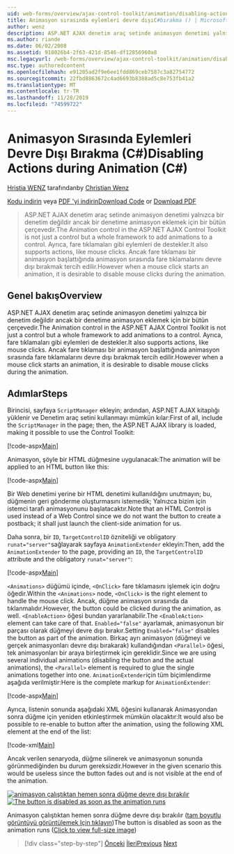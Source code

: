 ```yaml
---
uid: web-forms/overview/ajax-control-toolkit/animation/disabling-actions-during-animation-cs
title: Animasyon sırasında eylemleri devre dışıC#bırakma () | Microsoft Docs
author: wenz
description: ASP.NET AJAX denetim araç setinde animasyon denetimi yalnızca bir denetim değildir ancak bir denetime animasyon eklemek için bir bütün çerçevedir. Ayrıca eylemi destekler...
ms.author: riande
ms.date: 06/02/2008
ms.assetid: 918026b4-2f63-421d-8546-df12856960a8
msc.legacyurl: /web-forms/overview/ajax-control-toolkit/animation/disabling-actions-during-animation-cs
msc.type: authoredcontent
ms.openlocfilehash: e91205ad2f9e6ee1fdd869ceb7587c3a82754772
ms.sourcegitcommit: 22fbd8863672c4ad6693b8388ad5c8e753fb41a2
ms.translationtype: MT
ms.contentlocale: tr-TR
ms.lasthandoff: 11/28/2019
ms.locfileid: "74599722"
---
```

# <a name="disabling-actions-during-animation-c"></a><span data-ttu-id="5928b-104">Animasyon Sırasında Eylemleri Devre Dışı Bırakma (C#)</span><span class="sxs-lookup"><span data-stu-id="5928b-104">Disabling Actions during Animation (C#)</span></span>

<span data-ttu-id="5928b-105">[Hristia WENZ](https://github.com/wenz) tarafından</span><span class="sxs-lookup"><span data-stu-id="5928b-105">by [Christian Wenz](https://github.com/wenz)</span></span>

<span data-ttu-id="5928b-106">[Kodu indirin](https://download.microsoft.com/download/f/9/a/f9a26acd-8df4-4484-8a18-199e4598f411/Animation7.cs.zip) veya [PDF 'yi indirin](https://download.microsoft.com/download/6/7/1/6718d452-ff89-4d3f-a90e-c74ec2d636a3/animation7CS.pdf)</span><span class="sxs-lookup"><span data-stu-id="5928b-106">[Download Code](https://download.microsoft.com/download/f/9/a/f9a26acd-8df4-4484-8a18-199e4598f411/Animation7.cs.zip) or [Download PDF](https://download.microsoft.com/download/6/7/1/6718d452-ff89-4d3f-a90e-c74ec2d636a3/animation7CS.pdf)</span></span>

> <span data-ttu-id="5928b-107">ASP.NET AJAX denetim araç setinde animasyon denetimi yalnızca bir denetim değildir ancak bir denetime animasyon eklemek için bir bütün çerçevedir.</span><span class="sxs-lookup"><span data-stu-id="5928b-107">The Animation control in the ASP.NET AJAX Control Toolkit is not just a control but a whole framework to add animations to a control.</span></span> <span data-ttu-id="5928b-108">Ayrıca, fare tıklamaları gibi eylemleri de destekler.</span><span class="sxs-lookup"><span data-stu-id="5928b-108">It also supports actions, like mouse clicks.</span></span> <span data-ttu-id="5928b-109">Ancak fare tıklaması bir animasyon başlattığında animasyon sırasında fare tıklamalarını devre dışı bırakmak tercih edilir.</span><span class="sxs-lookup"><span data-stu-id="5928b-109">However when a mouse click starts an animation, it is desirable to disable mouse clicks during the animation.</span></span>

## <a name="overview"></a><span data-ttu-id="5928b-110">Genel bakış</span><span class="sxs-lookup"><span data-stu-id="5928b-110">Overview</span></span>

<span data-ttu-id="5928b-111">ASP.NET AJAX denetim araç setinde animasyon denetimi yalnızca bir denetim değildir ancak bir denetime animasyon eklemek için bir bütün çerçevedir.</span><span class="sxs-lookup"><span data-stu-id="5928b-111">The Animation control in the ASP.NET AJAX Control Toolkit is not just a control but a whole framework to add animations to a control.</span></span> <span data-ttu-id="5928b-112">Ayrıca, fare tıklamaları gibi eylemleri de destekler.</span><span class="sxs-lookup"><span data-stu-id="5928b-112">It also supports actions, like mouse clicks.</span></span> <span data-ttu-id="5928b-113">Ancak fare tıklaması bir animasyon başlattığında animasyon sırasında fare tıklamalarını devre dışı bırakmak tercih edilir.</span><span class="sxs-lookup"><span data-stu-id="5928b-113">However when a mouse click starts an animation, it is desirable to disable mouse clicks during the animation.</span></span>

## <a name="steps"></a><span data-ttu-id="5928b-114">Adımlar</span><span class="sxs-lookup"><span data-stu-id="5928b-114">Steps</span></span>

<span data-ttu-id="5928b-115">Birincisi, sayfaya `ScriptManager` ekleyin; ardından, ASP.NET AJAX kitaplığı yüklenir ve Denetim araç setini kullanmayı mümkün kılar:</span><span class="sxs-lookup"><span data-stu-id="5928b-115">First of all, include the `ScriptManager` in the page; then, the ASP.NET AJAX library is loaded, making it possible to use the Control Toolkit:</span></span>

[!code-aspx[Main](disabling-actions-during-animation-cs/samples/sample1.aspx)]

<span data-ttu-id="5928b-116">Animasyon, şöyle bir HTML düğmesine uygulanacak:</span><span class="sxs-lookup"><span data-stu-id="5928b-116">The animation will be applied to an HTML button like this:</span></span>

[!code-aspx[Main](disabling-actions-during-animation-cs/samples/sample2.aspx)]

<span data-ttu-id="5928b-117">Bir Web denetimi yerine bir HTML denetimi kullanıldığını unutmayın; bu, düğmenin geri gönderme oluşturmasını istemedik; Yalnızca bizim için istemci tarafı animasyonunu başlatacaktır.</span><span class="sxs-lookup"><span data-stu-id="5928b-117">Note that an HTML Control is used instead of a Web Control since we do not want the button to create a postback; it shall just launch the client-side animation for us.</span></span>

<span data-ttu-id="5928b-118">Daha sonra, bir `ID`, `TargetControlID` özniteliği ve obligatory `runat="server"`sağlayarak sayfaya `AnimationExtender` ekleyin:</span><span class="sxs-lookup"><span data-stu-id="5928b-118">Then, add the `AnimationExtender` to the page, providing an `ID`, the `TargetControlID` attribute and the obligatory `runat="server"`:</span></span>

[!code-aspx[Main](disabling-actions-during-animation-cs/samples/sample3.aspx)]

<span data-ttu-id="5928b-119">`<Animations>` düğümü içinde, `<OnClick>` fare tıklamasını işlemek için doğru öğedir.</span><span class="sxs-lookup"><span data-stu-id="5928b-119">Within the `<Animations>` node, `<OnClick>` is the right element to handle the mouse click.</span></span> <span data-ttu-id="5928b-120">Ancak, düğme animasyon sırasında da tıklanmalıdır.</span><span class="sxs-lookup"><span data-stu-id="5928b-120">However, the button could be clicked during the animation, as well.</span></span> <span data-ttu-id="5928b-121">`<EnableAction>` öğesi bundan yararlanabilir.</span><span class="sxs-lookup"><span data-stu-id="5928b-121">The `<EnableAction>` element can take care of that.</span></span> <span data-ttu-id="5928b-122">`Enabled="false"` ayarlamak, animasyonun bir parçası olarak düğmeyi devre dışı bırakır.</span><span class="sxs-lookup"><span data-stu-id="5928b-122">Setting `Enabled="false"` disables the button as part of the animation.</span></span> <span data-ttu-id="5928b-123">Birkaç ayrı animasyon (düğmeyi ve gerçek animasyonları devre dışı bırakarak) kullandığından `<Parallel>` öğesi, tek animasyonları bir araya birleştirmek için gereklidir.</span><span class="sxs-lookup"><span data-stu-id="5928b-123">Since we are using several individual animations (disabling the button and the actual animations), the `<Parallel>` element is required to glue the single animations together into one.</span></span> <span data-ttu-id="5928b-124">`AnimationExtender`için tüm biçimlendirme aşağıda verilmiştir:</span><span class="sxs-lookup"><span data-stu-id="5928b-124">Here is the complete markup for `AnimationExtender`:</span></span>

[!code-aspx[Main](disabling-actions-during-animation-cs/samples/sample4.aspx)]

<span data-ttu-id="5928b-125">Ayrıca, listenin sonunda aşağıdaki XML öğesini kullanarak Animasyondan sonra düğme için yeniden etkinleştirmek mümkün olacaktır:</span><span class="sxs-lookup"><span data-stu-id="5928b-125">It would also be possible to re-enable to button after the animation, using the following XML element at the end of the list:</span></span>

[!code-xml[Main](disabling-actions-during-animation-cs/samples/sample5.xml)]

<span data-ttu-id="5928b-126">Ancak verilen senaryoda, düğme silinerek ve animasyonun sonunda görünmediğinden bu durum gereksizdir.</span><span class="sxs-lookup"><span data-stu-id="5928b-126">However in the given scenario this would be useless since the button fades out and is not visible at the end of the animation.</span></span>

<span data-ttu-id="5928b-127">[![animasyon çalıştıktan hemen sonra düğme devre dışı bırakılır](disabling-actions-during-animation-cs/_static/image2.png)](disabling-actions-during-animation-cs/_static/image1.png)</span><span class="sxs-lookup"><span data-stu-id="5928b-127">[![The button is disabled as soon as the animation runs](disabling-actions-during-animation-cs/_static/image2.png)](disabling-actions-during-animation-cs/_static/image1.png)</span></span>

<span data-ttu-id="5928b-128">Animasyon çalıştıktan hemen sonra düğme devre dışı bırakılır ([tam boyutlu görüntüyü görüntülemek Için tıklayın](disabling-actions-during-animation-cs/_static/image3.png))</span><span class="sxs-lookup"><span data-stu-id="5928b-128">The button is disabled as soon as the animation runs ([Click to view full-size image](disabling-actions-during-animation-cs/_static/image3.png))</span></span>

> [!div class="step-by-step"]
> <span data-ttu-id="5928b-129">[Önceki](animating-in-response-to-user-interaction-cs.md)
> [İleri](triggering-an-animation-in-another-control-cs.md)</span><span class="sxs-lookup"><span data-stu-id="5928b-129">[Previous](animating-in-response-to-user-interaction-cs.md)
[Next](triggering-an-animation-in-another-control-cs.md)</span></span>
